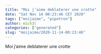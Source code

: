 ```yaml
---
title: "Moi j’aime deblaterer une crotte"
date: "Sat Nov 14 00:23:46 CET 2020"
tags: ["moijaime", "pipotron"]
author: m1ch3l
categories: ["generated"]
slug: "moijaime/2020-11-14-00:23:46"
---
```


Moi j’aime deblaterer une crotte
